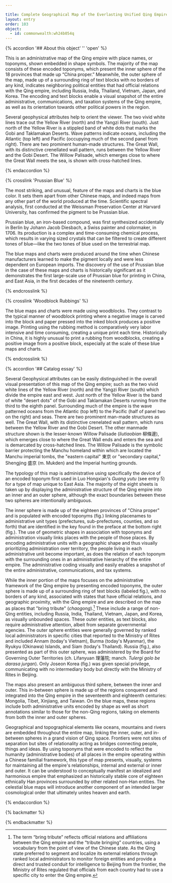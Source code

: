 ```yaml
---

title: Complete Geographical Map of the Everlasting Unified Qing Empire 
layout: entry
order: 103
object:
  - id: commonwealth:wh24b054q
---
```


{% accordion '## About this object' '' 'open' %}

This is an administrative map of the Qing empire with place names, or toponyms, shown embedded in shape symbols. The majority of the map consists of these encoded toponyms, which present the inner sphere of the 18 provinces that made up “China proper.” Meanwhile, the outer sphere of the map, made up of a surrounding ring of text blocks with no borders of any kind, indicates neighboring political entities that had official relations with the Qing empire, including Russia, India, Thailand, Vietnam, Japan, and Korea. The encoding and text blocks enable a visual snapshot of the entire administrative, communications, and taxation systems of the Qing empire, as well as its orientation towards other political powers in the region.

Several geophysical attributes help to orient the viewer. The two vivid white lines trace out the Yellow River (north) and the Yangzi River (south). Just north of the Yellow River is a stippled band of white dots that marks the Gobi and Taklamakan Deserts. Wave patterns indicate oceans, including the Atlantic (top left) and Pacific (occupying much of the second panel from right). There are two prominent human-made structures. The Great Wall, with its distinctive crenellated wall pattern, runs between the Yellow River and the Gobi Desert. The Willow Palisade, which emerges close to where the Great Wall meets the sea, is shown with cross-hatched lines.

{% endaccordion %}

{% crosslink 'Prussian Blue' %}

The most striking, and unusual, feature of the maps and charts is the blue color. It sets them apart from other Chinese maps, and indeed maps from any other part of the world produced at the time. Scientific spectral analysis, first conducted at the Weissman Preservation Center at Harvard University, has confirmed the pigment to be Prussian blue.

Prussian blue, an iron-based compound, was first synthesized accidentally in Berlin by Johann Jacob Diesbach, a Swiss painter and colormaker, in 1706. Its production is a complex and time-consuming chemical process, which results in varying sized crystals that can be filtered to create different tones of blue—like the two tones of blue used on the terrestrial map.

The blue maps and charts were produced around the time when Chinese manufacturers learned to make the pigment locally and were less dependent on European imports. The discovery of the use of Prussian blue in the case of these maps and charts is historically significant as it demonstrates the first large-scale use of Prussian blue for printing in China, and East Asia, in the first decades of the nineteenth century.

{% endcrosslink %}

{% crosslink 'Woodblock Rubbings' %}

The blue maps and charts were made using woodblocks. They contrast to the typical manner of woodblock printing where a negative image is carved into the block and paper pressed into the inked block produces a positive image. Printing using the rubbing method is comparatively very labor intensive and time consuming, creating a unique print each time. Historically in China, it is highly unusual to print a rubbing from woodblocks, creating a positive image from a positive block, especially at the scale of these blue maps and charts.

{% endcrosslink %}


{% accordion '## Catalog essay' %}

Several Geophysical attributes can be easily distinguished in the overall visual presentation of this map of the Qing empire; such as the two vivid white lines of the Yellow River (north) and the Yangzi River (south) which divide the empire east and west. Just north of the Yellow River is the band of white "desert dots" of the Gobi and Taklamakan Deserts running from the third to the eighth panel. Surrounding much of the empire is the wave patterned oceans from the Atlantic (top left) to the Pacific (half of panel two on the right) and seas. There are two prominent man-made structures as well. The Great Wall, with its distinctive crenelated wall pattern, which runs between the Yellow River and the Gobi Desert. The other manmade structure shown is the lesser-known Willow Palisade (*liutiaobian* <span class="inline-characters chinese-characters">柳條邊</span>), which emerges close to where the Great Wall ends and enters the sea and is demarcated by cross-hatched lines. The Willow Palisade is the symbolic barrier protecting the Manchu homeland within which are located the Manchu imperial tombs, the "eastern capital" <span class="inline-characters chinese-characters">東京</span> or "secondary capital," Shengjing <span class="inline-characters chinese-characters">盛京</span> (m. Mukden) and the Imperial hunting grounds.

The typology of this map is administrative using specifically the device of an encoded toponym first used in Luo Hongxian's *Guang yutu* (see entry 5) for a type of map unique to East Asia. The majority of the eight sheets is taken up by displaying the administrative structure of the Qing empire into an inner and an outer sphere, although the exact boundaries between these two spheres are intentionally ambiguous.

The inner sphere is made up of the eighteen provinces of "China proper" and is populated with encoded toponyms (fig.) linking placenames to administrative unit types (prefectures, sub-prefectures, counties, and so forth) that are identified in the key found in the preface at the bottom right (fig.). The use of geometric shapes in association with toponyms and administration visually links places with the people of those places. By encoding administrative units with a geographic shape and thus visually prioritizing administration over territory, the people living in each administrative unit become important, as does the relation of each toponym with the surrounding ones in an administrative hierarchy of the entire empire. The administrative coding visually and easily enables a snapshot of the entire administrative, communications, and tax systems.

While the inner portion of the maps focuses on the administrative framework of the Qing empire by presenting encoded toponyms, the outer sphere is made up of a surrounding ring of text blocks (labeled fig.), with no borders of any kind, associated with states that have official relations, and geographic proximity, with the Qing empire and are described on the map as places that "bring tribute" (*chaogong*).[^1] These include a range of non-Qing entities, including Russia, India, Thailand, Vietnam, Japan, and Korea, as visually unbounded spaces. These outer entities, as text blocks, also require administrative attention, albeit from separate governmental agencies. The outer sphere entities were generally governed by ranked local administrators in specific cities that reported to the Ministry of Rites and included Annam (today's Vietnam), Burma (today's Myanmar), the Ryukyu (Okinawa) Islands, and Siam (today's Thailand). Russia (fig.), also presented as part of this outer sphere, was administered by the Board for Governing Outer Territories (ch. Lifanyuan <span class="inline-characters chinese-characters">理藩院</span>; manch. *Tulergi golo be darasa jurgan*). Only Joseon Korea (fig.) was given special privilege, communicating with no intermediary body but directly with the Ministry of Rites in Beijing.

The maps also present an ambiguous third sphere, between the inner and outer. This in-between sphere is made up of the regions conquered and integrated into the Qing empire in the seventeenth and eighteenth centuries: Mongolia, Tibet, Xinjiang, and Taiwan. On the blue maps, these regions include both administrative units encoded by shape as well as short annotations similar to those for the non-Qing regions, taking on elements from both the inner and outer spheres.

Geographical and topographical elements like oceans, mountains and rivers are embedded throughout the entire map, linking the inner, outer, and in-between spheres in a grand vision of Qing space. Frontiers were not sites of separation but sites of relationality acting as bridges connecting people, things and ideas. By using toponyms that were encoded to reflect the humanity (administrative bodies) of all places in the empire operating within a Chinese familial framework, this type of map presents, visually, systems for maintaining all the empire's relationships, internal and external or inner and outer. It can be understood to conceptually manifest an idealized and harmonious empire that emphasized an historically stable core of eighteen ethnically Han provinces surrounded by other related non-Han entities. The celestial blue maps will introduce another component of an intended larger cosmological order that ultimately unites heaven and earth.

[^1]: The term “bring tribute” reflects official relations and affiliations between the Qing empire and the “tribute bringing” countries, using a vocabulary from the point of view of the Chinese state. As the Qing state preferred to segment and localize its external relations through ranked local administrators to monitor foreign entities and provide a direct and trusted conduit for intelligence to Beijing from the frontier, the Ministry of Rites regulated that officials from each country had to use a specific city to enter the Qing empire.


{% endaccordion %}


{% backmatter %}


{% endbackmatter %}
